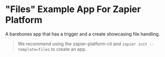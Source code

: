 # "Files" Example App For Zapier Platform

A barebones app that has a trigger and a create showcasing file handling.

> We recommend using the zapier-platform-cli and `zapier init --template=files` to create an app.

